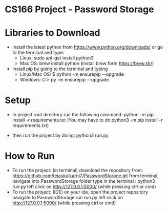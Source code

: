 # CS166 Project - Password Storage


# Libraries to Download
- Install the latest python from  https://www.python.org/downloads/
  or go to the terminal and type: 
    - Linux: sudo apt-get install python3
    - Mac OS: brew install python (install brew form https://brew.sh/)
- Install pip by going to the terminal and typing
    - Linux/Mac OS: $ python -m ensurepip --upgrade
    - Windows: C:> py -m ensurepip --upgrade


# Setup
- In project root directory run the following command:
    python -m pip install -r requirements.txt
    (You may have to do python3 -m pip install -r requirements.txt)

- then run the project by doing:
    python3 run.py
 

# How to Run
- To run the project: (in terminal)
    download the repository from: https://github.com/tejaskulkarni7/PasswordStorage.git
    from terminal, navigate into PasswordStorage folder
    type in the terminal : python3 run.py
    left click on http://127.0.0.1:5000/ (while pressing ctrl or cmd)
- To run the project: (IDE)
    on your ide, open the project repository
    navigate to PasswordStorage
    run run.py
    left click on http://127.0.0.1:5000/ (while pressing ctrl or cmd)
